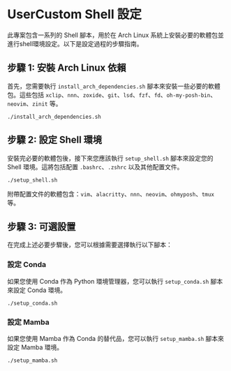 # UserCustom Shell 設定

此專案包含一系列的 Shell 腳本，用於在 Arch Linux 系統上安裝必要的軟體包並進行shell環境設定。以下是設定過程的步驟指南。

## 步驟 1: 安裝 Arch Linux 依賴

首先，您需要執行 `install_arch_dependencies.sh` 腳本來安裝一些必要的軟體包。這些包括 `xclip`、`nnn`、`zoxide`、`git`、`lsd`、`fzf`、`fd`、`oh-my-posh-bin`、`neovim`、`zinit` 等。

```shell
./install_arch_dependencies.sh
```

## 步驟 2: 設定 Shell 環境

安裝完必要的軟體包後，接下來您應該執行 `setup_shell.sh` 腳本來設定您的 Shell 環境。這將包括配置 `.bashrc`、`.zshrc` 以及其他配置文件。

```shell
./setup_shell.sh
```

附帶配置文件的軟體包含：`vim`、`alacritty`、`nnn`、`neovim`、`ohmyposh`、`tmux` 等。

## 步驟 3: 可選設置

在完成上述必要步驟後，您可以根據需要選擇執行以下腳本：

### 設定 Conda

如果您使用 Conda 作為 Python 環境管理器，您可以執行 `setup_conda.sh` 腳本來設定 Conda 環境。

```shell
./setup_conda.sh
```

### 設定 Mamba

如果您使用 Mamba 作為 Conda 的替代品，您可以執行 `setup_mamba.sh` 腳本來設定 Mamba 環境。

```shell
./setup_mamba.sh
```
